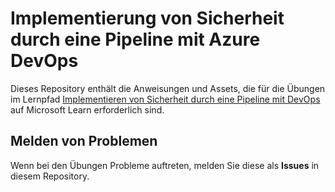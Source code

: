 # Implementierung von Sicherheit durch eine Pipeline mit Azure DevOps

Dieses Repository enthält die Anweisungen und Assets, die für die Übungen im Lernpfad [Implementieren von Sicherheit durch eine Pipeline mit DevOps](https://learn.microsoft.com/training/paths/implement-security-through-pipeline-using-devops/) auf Microsoft Learn erforderlich sind.

## Melden von Problemen

Wenn bei den Übungen Probleme auftreten, melden Sie diese als **Issues** in diesem Repository.
